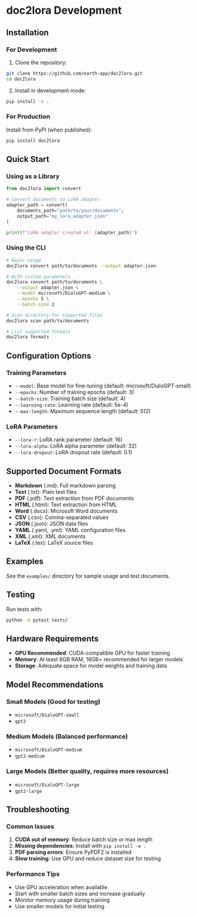 # doc2lora Development

## Installation

### For Development

1. Clone the repository:

```bash
git clone https://github.com/earth-app/doc2lora.git
cd doc2lora
```

2. Install in development mode:

```bash
pip install -e .
```

### For Production

Install from PyPI (when published):

```bash
pip install doc2lora
```

## Quick Start

### Using as a Library

```python
from doc2lora import convert

# Convert documents to LoRA adapter
adapter_path = convert(
    documents_path="path/to/your/documents",
    output_path="my_lora_adapter.json"
)

print(f"LoRA adapter created at: {adapter_path}")
```

### Using the CLI

```bash
# Basic usage
doc2lora convert path/to/documents --output adapter.json

# With custom parameters
doc2lora convert path/to/documents \
    --output adapter.json \
    --model microsoft/DialoGPT-medium \
    --epochs 5 \
    --batch-size 2

# Scan directory for supported files
doc2lora scan path/to/documents

# List supported formats
doc2lora formats
```

## Configuration Options

### Training Parameters

- `--model`: Base model for fine-tuning (default: microsoft/DialoGPT-small)
- `--epochs`: Number of training epochs (default: 3)
- `--batch-size`: Training batch size (default: 4)
- `--learning-rate`: Learning rate (default: 5e-4)
- `--max-length`: Maximum sequence length (default: 512)

### LoRA Parameters

- `--lora-r`: LoRA rank parameter (default: 16)
- `--lora-alpha`: LoRA alpha parameter (default: 32)
- `--lora-dropout`: LoRA dropout rate (default: 0.1)

## Supported Document Formats

- **Markdown** (.md): Full markdown parsing
- **Text** (.txt): Plain text files
- **PDF** (.pdf): Text extraction from PDF documents
- **HTML** (.html): Text extraction from HTML
- **Word** (.docx): Microsoft Word documents
- **CSV** (.csv): Comma-separated values
- **JSON** (.json): JSON data files
- **YAML** (.yaml, .yml): YAML configuration files
- **XML** (.xml): XML documents
- **LaTeX** (.tex): LaTeX source files

## Examples

See the `examples/` directory for sample usage and test documents.

## Testing

Run tests with:

```bash
python -m pytest tests/
```

## Hardware Requirements

- **GPU Recommended**: CUDA-compatible GPU for faster training
- **Memory**: At least 8GB RAM, 16GB+ recommended for larger models
- **Storage**: Adequate space for model weights and training data

## Model Recommendations

### Small Models (Good for testing)

- `microsoft/DialoGPT-small`
- `gpt2`

### Medium Models (Balanced performance)

- `microsoft/DialoGPT-medium`
- `gpt2-medium`

### Large Models (Better quality, requires more resources)

- `microsoft/DialoGPT-large`
- `gpt2-large`

## Troubleshooting

### Common Issues

1. **CUDA out of memory**: Reduce batch size or max length
2. **Missing dependencies**: Install with `pip install -e .`
3. **PDF parsing errors**: Ensure PyPDF2 is installed
4. **Slow training**: Use GPU and reduce dataset size for testing

### Performance Tips

- Use GPU acceleration when available
- Start with smaller batch sizes and increase gradually
- Monitor memory usage during training
- Use smaller models for initial testing
